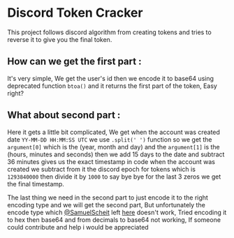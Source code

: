 # Discord Token Cracker
This project follows discord algorithm from creating tokens and tries to reverse it to give you the final token.

## How can we get the first part :
It's very simple, We get the user's id then we encode it to base64 using deprecated function `btoa()` and it returns the first part of the token, Easy right?

## What about second part :
Here it gets a little bit complicated, We get when the account was created date `YY-MM-DD HH:MM:SS UTC` we use `.split(' ')` function so we get the `argument[0]` which is the (year, month and day) and the `argument[1]` is the (hours, minutes and seconds) then we add 15 days to the date and subtract 36 minutes gives us the exact timestamp in code when the account was created we subtract from it the discord epoch for tokens which is `1293840000` then divide it by `1000` to say bye bye for the last 3 zeros we get the final timestamp.

The last thing we need in the second part to just encode it to the right encoding type and we will get the second part, But unfortunately the encode type which [@SamuelScheit](https://github.com/SamuelScheit) left [here](https://github.com/hxr404/Discord-Console-hacks/issues/2) doesn't work, Tried encoding it to hex then base64 and from decimals to base64 not working, If someone could contribute and help i would be appreciated